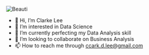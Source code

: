 ![Beauti](https://www.instagram.com/p/BjtLxfBFHOS/)

- 👋 Hi, I’m Clarke Lee
- 👀 I’m interested in Data Science 
- 🌱 I’m currently perfecting my Data Analysis skill
- 💞️ I’m looking to collaborate on Business Analysis
- 📫 How to reach me through ccark.d.lee@gmail.com

<!---
Clarkedlee/Clarkedlee is a ✨ special ✨ repository because its `README.md` (this file) appears on your GitHub profile.
You can click the Preview link to take a look at your changes.
--->
